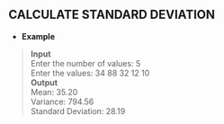 ## CALCULATE STANDARD DEVIATION      

* **Example**   

> **Input**   
> Enter the number of values: 5      
> Enter the values: 34 88 32 12 10    
> **Output**   
> Mean: 35.20   
> Variance: 794.56    
> Standard Deviation: 28.19     
 

